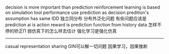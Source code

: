 decision is more important than prediction 
reinforcement learning is based on simulation tool performance
use prediction as decision 
predition's assumption has same IDD 独立同分布
分布外泛化问题
有些问题应该是prediction
ai is action 
reward is prediction function from history data
怎样不停的矫正Π
弱仿真下的怎么样去估计
强化学习是强化仿真
**********************************************
casual representation sharing
GIN可以解一切问题
因果学习，因果推断

